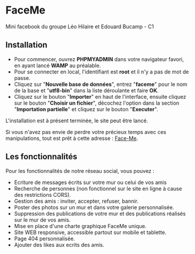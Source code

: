 # FaceMe
Mini facebook du groupe Léo Hilaire et Edouard Bucamp - C1

## Installation

- Pour commencer, ouvrez **PHPMYADMIN** dans votre navigateur favori, en ayant lancé **WAMP** au préalable.
- Pour se connecter en local, l'identifiant est **root** et il n'y a pas de mot de passe.
- Cliquez sur "**Nouvelle base de données**", entrez "**faceme**" pour le nom de la base et "**utf8-bin**" dans la liste déroulante et faire **OK**.
- Cliquez sur le bouton "**Importer**" en haut de l'interface, ensuite cliquez sur le bouton "**Choisir un fichier**", décochez l'option dans la section "**Importation partielle**" et cliquez sur le bouton "**Executer**".

L'installation est à présent terminée, le site peut être lancé.

Si vous n'avez pas envie de perdre votre précieux temps avec ces manipulations, tout est prêt à cette adresse : [Face-Me](http://face-me.online).

## Les fonctionnalités

Pour les fonctionnalités de notre réseau social, vous pouvez :

- Ecriture de messages écrits sur votre mur ou celui de vos amis
- Recherche de personnes (non fonctionnel sur le site en ligne à cause des restrictions CORS).
- Gestion des amis : inviter, accepter, refuser, bannir.
- Poster des photos sur un mur et dans votre galerie personnalisée.
- Suppression des publications de votre mur et des publications réalisés sur le mur de vos amis.
- Mise en place d'une charte graphique FaceMe unique.
- Site WEB responsive, accessible partout sur mobile et tablette.
- Page 404 personnalisée.
- Ajouter des likes aux ecrits des amis.
